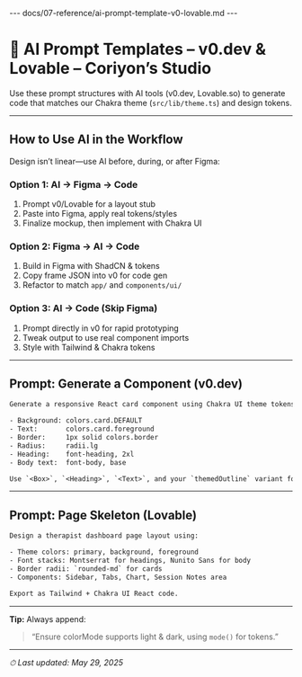 --- docs/07-reference/ai-prompt-template-v0-lovable.md ---
# 🧠 AI Prompt Templates – v0.dev & Lovable – Coriyon’s Studio

Use these prompt structures with AI tools (v0.dev, Lovable.so) to generate code that matches our Chakra theme (`src/lib/theme.ts`) and design tokens.

---

## How to Use AI in the Workflow

Design isn’t linear—use AI before, during, or after Figma:

### Option 1: AI → Figma → Code
1. Prompt v0/Lovable for a layout stub  
2. Paste into Figma, apply real tokens/styles  
3. Finalize mockup, then implement with Chakra UI

### Option 2: Figma → AI → Code
1. Build in Figma with ShadCN & tokens  
2. Copy frame JSON into v0 for code gen  
3. Refactor to match `app/` and `components/ui/`

### Option 3: AI → Code (Skip Figma)
1. Prompt directly in v0 for rapid prototyping  
2. Tweak output to use real component imports  
3. Style with Tailwind & Chakra tokens

---

## Prompt: Generate a Component (v0.dev)

```txt
Generate a responsive React card component using Chakra UI theme tokens:

- Background: colors.card.DEFAULT
- Text:       colors.card.foreground
- Border:     1px solid colors.border
- Radius:     radii.lg
- Heading:    font-heading, 2xl
- Body text:  font-body, base

Use `<Box>`, `<Heading>`, `<Text>`, and your `themedOutline` variant for a button.
```

---

## Prompt: Page Skeleton (Lovable)

```txt
Design a therapist dashboard page layout using:

- Theme colors: primary, background, foreground
- Font stacks: Montserrat for headings, Nunito Sans for body
- Border radii: `rounded-md` for cards
- Components: Sidebar, Tabs, Chart, Session Notes area

Export as Tailwind + Chakra UI React code.
```

---

**Tip:** Always append:  
> “Ensure colorMode supports light & dark, using `mode()` for tokens.”

---

_⏱ Last updated: May 29, 2025_